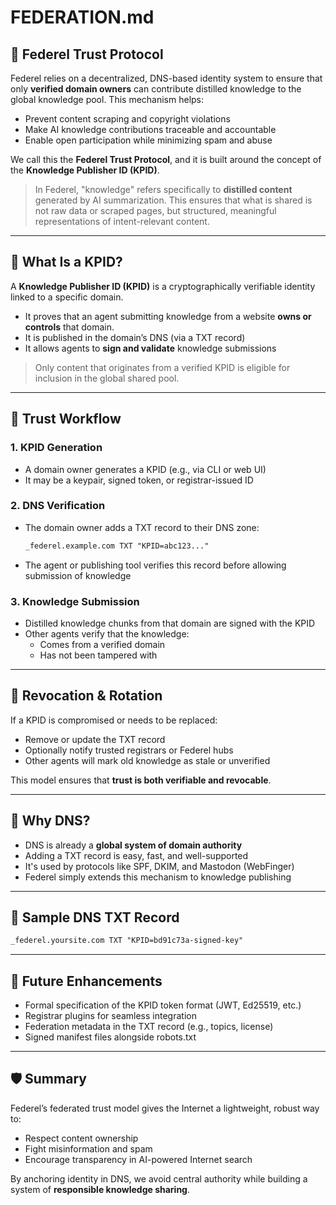 # FEDERATION.md

## 🔐 Federel Trust Protocol

Federel relies on a decentralized, DNS-based identity system to ensure that only **verified domain owners** can contribute distilled knowledge to the global knowledge pool. This mechanism helps:

- Prevent content scraping and copyright violations
- Make AI knowledge contributions traceable and accountable
- Enable open participation while minimizing spam and abuse

We call this the **Federel Trust Protocol**, and it is built around the concept of the **Knowledge Publisher ID (KPID)**.

> In Federel, "knowledge" refers specifically to **distilled content** generated by AI summarization. This ensures that what is shared is not raw data or scraped pages, but structured, meaningful representations of intent-relevant content.

---

## 🔑 What Is a KPID?

A **Knowledge Publisher ID (KPID)** is a cryptographically verifiable identity linked to a specific domain.

- It proves that an agent submitting knowledge from a website **owns or controls** that domain.
- It is published in the domain’s DNS (via a TXT record)
- It allows agents to **sign and validate** knowledge submissions

> Only content that originates from a verified KPID is eligible for inclusion in the global shared pool.

---

## 🔄 Trust Workflow

### 1. KPID Generation
- A domain owner generates a KPID (e.g., via CLI or web UI)
- It may be a keypair, signed token, or registrar-issued ID

### 2. DNS Verification
- The domain owner adds a TXT record to their DNS zone:
  
  ```txt
  _federel.example.com TXT "KPID=abc123..."
  ```

- The agent or publishing tool verifies this record before allowing submission of knowledge

### 3. Knowledge Submission
- Distilled knowledge chunks from that domain are signed with the KPID
- Other agents verify that the knowledge:
  - Comes from a verified domain
  - Has not been tampered with

---

## 🧹 Revocation & Rotation

If a KPID is compromised or needs to be replaced:

- Remove or update the TXT record
- Optionally notify trusted registrars or Federel hubs
- Other agents will mark old knowledge as stale or unverified

This model ensures that **trust is both verifiable and revocable**.

---

## 🔐 Why DNS?

- DNS is already a **global system of domain authority**
- Adding a TXT record is easy, fast, and well-supported
- It's used by protocols like SPF, DKIM, and Mastodon (WebFinger)
- Federel simply extends this mechanism to knowledge publishing

---

## 📄 Sample DNS TXT Record

```txt
_federel.yoursite.com TXT "KPID=bd91c73a-signed-key"
```

---

## 🔧 Future Enhancements

- Formal specification of the KPID token format (JWT, Ed25519, etc.)
- Registrar plugins for seamless integration
- Federation metadata in the TXT record (e.g., topics, license)
- Signed manifest files alongside robots.txt

---

## 🛡️ Summary

Federel’s federated trust model gives the Internet a lightweight, robust way to:

- Respect content ownership
- Fight misinformation and spam
- Encourage transparency in AI-powered Internet search

By anchoring identity in DNS, we avoid central authority while building a system of **responsible knowledge sharing**.

